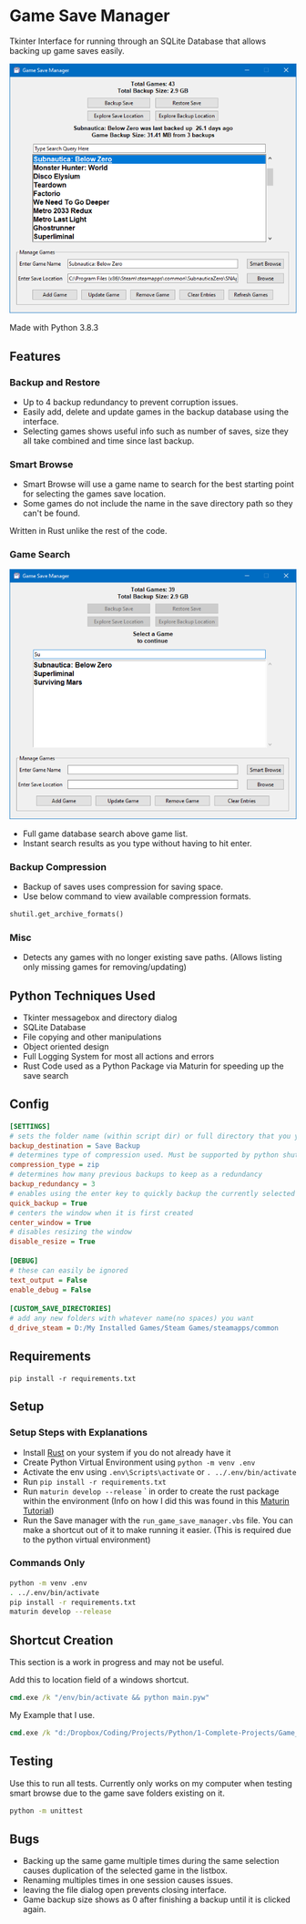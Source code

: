 # Game Save Manager

Tkinter Interface for running through an SQLite Database that allows backing up game saves easily.

![Image of Game Save Manager](https://raw.githubusercontent.com/Concrete18/Game-Save-Manager/master/images/Screenshot.png)

Made with Python 3.8.3

## Features

### Backup and Restore

- Up to 4 backup redundancy to prevent corruption issues.
- Easily add, delete and update games in the backup database using the interface.
- Selecting games shows useful info such as number of saves, size they all take combined and time since last backup.

### Smart Browse

- Smart Browse will use a game name to search for the best starting point for selecting the games save location.
- Some games do not include the name in the save directory path so they can't be found.

Written in Rust unlike the rest of the code.

### Game Search

![Image of Smart Browse](https://raw.githubusercontent.com/Concrete18/Game-Save-Manager/master/images/Search%20Example.png)

- Full game database search above game list.
- Instant search results as you type without having to hit enter.

### Backup Compression

- Backup of saves uses compression for saving space.
- Use below command to view available compression formats.

```python
shutil.get_archive_formats()
```

### Misc

- Detects any games with no longer existing save paths. (Allows listing only missing games for removing/updating)

## Python Techniques Used

- Tkinter messagebox and directory dialog
- SQLite Database
- File copying and other manipulations
- Object oriented design
- Full Logging System for most all actions and errors
- Rust Code used as a Python Package via Maturin for speeding up the save search

## Config

```ini
[SETTINGS]
# sets the folder name (within script dir) or full directory that you you backups to go to
backup_destination = Save Backup
# determines type of compression used. Must be supported by python shutil
compression_type = zip
# determines how many previous backups to keep as a redundancy
backup_redundancy = 3
# enables using the enter key to quickly backup the currently selected game
quick_backup = True
# centers the window when it is first created
center_window = True
# disables resizing the window
disable_resize = True

[DEBUG]
# these can easily be ignored
text_output = False
enable_debug = False

[CUSTOM_SAVE_DIRECTORIES]
# add any new folders with whatever name(no spaces) you want
d_drive_steam = D:/My Installed Games/Steam Games/steamapps/common
```

## Requirements

```pip
pip install -r requirements.txt
```

## Setup

### Setup Steps with Explanations

- Install [Rust](https://www.rust-lang.org/) on your system if you do not already have it
- Create Python Virtual Environment using `python -m venv .env`
- Activate the env using `.env\Scripts\activate` or `. ../.env/bin/activate`
- Run `pip install -r requirements.txt`
- Run `maturin develop --release`
  ` in order to create the rust package within the environment (Info on how I did this was found in this [Maturin Tutorial](https://www.youtube.com/watch?v=DpUlfWP_gtg&t=1s))
- Run the Save manager with the `run_game_save_manager.vbs` file. You can make a shortcut out of it to make running it easier. (This is required due to the python virtual environment)

### Commands Only

```bash
python -m venv .env
. ../.env/bin/activate
pip install -r requirements.txt
maturin develop --release
```

<!-- ## Todo

- Arrow Key listbox navigation -->

## Shortcut Creation

This section is a work in progress and may not be useful.

Add this to location field of a windows shortcut.

```cmd
cmd.exe /k "/env/bin/activate && python main.pyw"
```

My Example that I use.

```cmd
cmd.exe /k "d:/Dropbox/Coding/Projects/Python/1-Complete-Projects/Game_Save_Manager/.env/Scripts/activate && d:/Dropbox/Coding/Projects/Python/1-Complete-Projects/Game_Save_Manager/main.pyw"
```

## Testing

Use this to run all tests. Currently only works on my computer when testing smart browse due to the
game save folders existing on it.

```cmd
python -m unittest
```

## Bugs

- Backing up the same game multiple times during the same selection causes duplication of the selected game in the
  listbox.
- Renaming multiples times in one session causes issues.
- leaving the file dialog open prevents closing interface.
- Game backup size shows as 0 after finishing a backup until it is clicked again.

